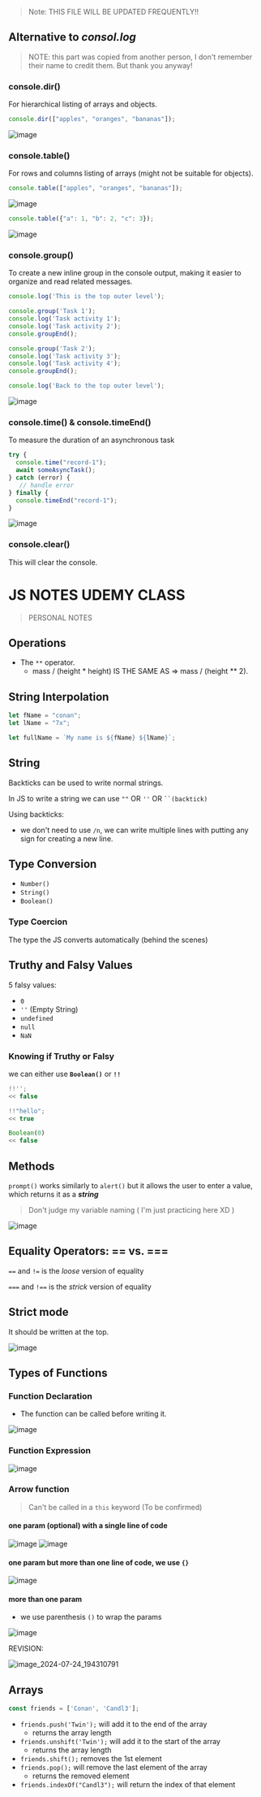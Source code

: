 > Note: THIS FILE WILL BE UPDATED FREQUENTLY!! 

## Alternative to _consol.log_ 
> NOTE: this part was copied from another person, I don't remember their name to credit them. But thank you anyway!

### console.dir()

For hierarchical listing of arrays and objects.
```js
console.dir(["apples", "oranges", "bananas"]);
```
![image](https://github.com/ZYMNZ/JS_Notes/assets/98342638/fcf2bb44-5c3b-4e44-8f50-1d5fb53bb76b)

### console.table()

For rows and columns listing of arrays (might not be suitable for objects).
```js
console.table(["apples", "oranges", "bananas"]);
```
![image](https://github.com/ZYMNZ/JS_Notes/assets/98342638/511d3736-24de-488d-a022-4d5c1635d68f)
```js
console.table({"a": 1, "b": 2, "c": 3});
```

![image](https://github.com/ZYMNZ/JS_Notes/assets/98342638/1a005ed2-ba31-4a15-b32e-5ce3cc3810d2)

### console.group()
To create a new inline group in the console output, making it easier to organize and read related messages.
```js
console.log('This is the top outer level');

console.group('Task 1');
console.log('Task activity 1');
console.log('Task activity 2');
console.groupEnd();

console.group('Task 2');
console.log('Task activity 3');
console.log('Task activity 4');
console.groupEnd();

console.log('Back to the top outer level');
```

![image](https://github.com/ZYMNZ/JS_Notes/assets/98342638/d07f48a0-8d7a-4acd-9683-951a402ea7e5)

### console.time() & console.timeEnd()
To measure the duration of an asynchronous task
```js
try {
  console.time("record-1");
  await someAsyncTask();
} catch (error) {
   // handle error
} finally {
  console.timeEnd("record-1");
}
```
![image](https://github.com/ZYMNZ/JS_Notes/assets/98342638/70e7a3e2-3616-42be-8c71-fc6b315744ce)

### console.clear()

This will clear the console.


# JS NOTES UDEMY CLASS
> PERSONAL NOTES

## Operations

- The `**` operator.
  - mass / (height \* height) IS THE SAME AS => mass / (height \*\* 2).

## String Interpolation

```js
let fName = "conan";
let lName = "7x";

let fullName = `My name is ${fName} ${lName}`;
```

## String

Backticks can be used to write normal strings.

In JS to write a string we can use `""` OR `''` OR ` ``(backtick) `

Using backticks:

- we don't need to use `/n`, we can write multiple lines with putting any sign for creating a new line.

## Type Conversion

- `Number()`
- `String()`
- `Boolean()` 

### Type Coercion
The type the JS converts automatically (behind the scenes)

## Truthy and Falsy Values
5 falsy values: 
- `0`
- `''` (Empty String)
- `undefined` 
- `null`
- `NaN`
### Knowing if Truthy or Falsy
we can either use **`Boolean()`** or **`!!`**
```js
!!'';
<< false

!!"hello";
<< true

Boolean(0)
<< false
```

## Methods
`prompt()` works similarly to `alert()` but it allows the user to enter a value, which returns it as a _**string**_ 
> Don't judge my variable naming ( I'm just practicing here XD )

![image](https://github.com/ZYMNZ/JS_Notes/assets/98342638/c63992cb-c888-4ddd-b4ca-5acbeb59a137)

## Equality Operators: == vs. ===
`==` and `!=` is the _loose_ version of equality

`===` and `!==` is the _strick_ version of equality

## Strict mode
It should be written at the top.

![image](https://github.com/user-attachments/assets/0dcbcf51-bc7b-4fee-b44e-c0df1e7b4a16)

## Types of Functions 

### Function Declaration
- The function can be called before writing it.
  
![image](https://github.com/user-attachments/assets/3eef7c14-df69-4b92-8bd8-67e72445ebfb)

### Function Expression
![image](https://github.com/user-attachments/assets/24124ee9-02ad-4f39-bfce-1b9e6e86c411)

### Arrow function 
> Can't be called in a `this` keyword (To be confirmed)
#### one param (optional) with a single line of code
![image](https://github.com/user-attachments/assets/8c15e9f3-420f-49a2-b22d-461fbb54fb66)
![image](https://github.com/user-attachments/assets/9fb97e56-51d9-4ca6-b688-422b6e1a3535)

#### one param but more than one line of code, we use `{}`
![image](https://github.com/user-attachments/assets/e5334470-a238-4dcc-8dd8-507f1cbf5af6)

#### more than one param
- we use parenthesis `()` to wrap the params 

![image](https://github.com/user-attachments/assets/f6457965-9136-4c38-be03-0cc49407bf9d)

REVISION:

![image_2024-07-24_194310791](https://github.com/user-attachments/assets/d2d69ba5-addf-402e-8f8d-cb2dd95335c1)

## Arrays 
```js
const friends = ['Conan', 'Candl3'];
```
- `friends.push('Twin');` will add it to the end of the array
  - returns the array length
- `friends.unshift('Twin');` will add it to the start of the array
  - returns the array length
-  `friends.shift();` removes the 1st element
- `friends.pop();` will remove the last element of the array
  - returns the removed element
- `friends.indexOf("Candl3");` will return the index of that element
